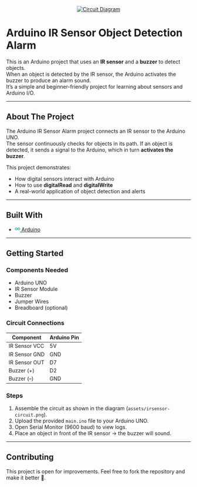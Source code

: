 <div align="center">
  <a href="https://github.com/ROSHAN-Z89/arduino-ir-sensor-buzzer">
    <img src="assets/irsensor-circuit.png" alt="Circuit Diagram">
  </a>
</div>

# Arduino IR Sensor Object Detection Alarm

This is an Arduino project that uses an **IR sensor** and a **buzzer** to detect objects.  
When an object is detected by the IR sensor, the Arduino activates the buzzer to produce an alarm sound.  
It’s a simple and beginner-friendly project for learning about sensors and Arduino I/O.

---

## About The Project

The Arduino IR Sensor Alarm project connects an IR sensor to the Arduino UNO.  
The sensor continuously checks for objects in its path. If an object is detected, it sends a signal to the Arduino, which in turn **activates the buzzer**.  

This project demonstrates:
- How digital sensors interact with Arduino  
- How to use **digitalRead** and **digitalWrite**  
- A real-world application of object detection and alerts  

---

## Built With

- <a href="https://www.arduino.cc/">
    <img src="assets/arduino.svg" alt="Arduino logo" width="14" > Arduino
</a>

---

## Getting Started

### Components Needed
- Arduino UNO  
- IR Sensor Module  
- Buzzer  
- Jumper Wires  
- Breadboard (optional)  

### Circuit Connections
| Component   | Arduino Pin |
|-------------|-------------|
| IR Sensor VCC | 5V |
| IR Sensor GND | GND |
| IR Sensor OUT | D7 |
| Buzzer (+) | D2 |
| Buzzer (–) | GND |

### Steps
1. Assemble the circuit as shown in the diagram (`assets/irsensor-circuit.png`).  
2. Upload the provided `main.ino` file to your Arduino UNO.  
3. Open Serial Monitor (9600 baud) to view logs.  
4. Place an object in front of the IR sensor → the buzzer will sound.  

---

## Contributing
This project is open for improvements. Feel free to fork the repository and make it better 🚀.  
